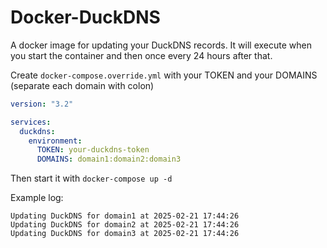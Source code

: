 # Docker-DuckDNS
A docker image for updating your DuckDNS records. It will execute when you start the container and then once every 24 hours after that.

Create `docker-compose.override.yml` with your TOKEN and your DOMAINS (separate each domain with colon)

```yml
version: "3.2"

services:
  duckdns:
    environment:
      TOKEN: your-duckdns-token
      DOMAINS: domain1:domain2:domain3
```

Then start it with `docker-compose up -d`

Example log:

```log
Updating DuckDNS for domain1 at 2025-02-21 17:44:26
Updating DuckDNS for domain2 at 2025-02-21 17:44:26
Updating DuckDNS for domain3 at 2025-02-21 17:44:26
```
